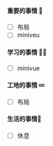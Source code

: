 

#### 重要的事情 🍎

- [ ] 布局
- [ ] miniveu

#### 学习的事情 🧑‍💻

- [ ] minivue

#### 工地的事情 💤

- [ ] 布局

#### 生活的事情🍒

- [ ] 休息


